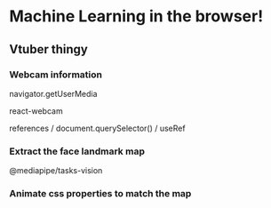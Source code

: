 # Machine Learning in the browser!

## Vtuber thingy

### Webcam information

navigator.getUserMedia

react-webcam

references / document.querySelector() / useRef

<div ref="..." />

### Extract the face landmark map

@mediapipe/tasks-vision

### Animate css properties to match the map

